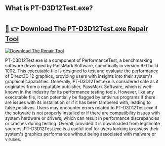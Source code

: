 ## What is PT-D3D12Test.exe? 

# <h2><a href="https://exedetect.com/download.php?PT-D3D12Test.exe">🔗 👉 Download The PT-D3D12Test.exe Repair Tool</a></h2>

[![Download The Repair Tool](https://exedetect.com/download-button.jpg)](https://exedetect.com/download.php?PT-D3D12Test.exe)

PT-D3D12Test.exe is a component of PerformanceTest, a benchmarking software developed by PassMark Software, specifically in version 9.0 build 1002. This executable file is designed to test and evaluate the performance of Direct3D 12 graphics, providing users with insights into their system's graphical capabilities. Generally, PT-D3D12Test.exe is considered safe as it originates from a reputable publisher, PassMark Software, which is well-known in the industry for its performance testing tools. However, like any executable file, it can potentially be flagged by antivirus programs if there are issues with its installation or if it has been tampered with, leading to false positives. Users may encounter errors related to PT-D3D12Test.exe if the software is not properly installed or if there are compatibility issues with system hardware or drivers, which can result in performance discrepancies or crashes during testing. Overall, provided it is downloaded from legitimate sources, PT-D3D12Test.exe is a useful tool for users looking to assess their system's graphics performance without being associated with malware or viruses.